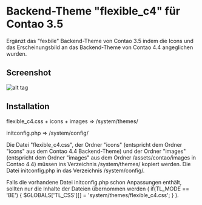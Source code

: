 # Backend-Theme "flexible_c4" für Contao 3.5

Ergänzt das "fexbile" Backend-Theme von Contao 3.5 indem die Icons und das Erscheinungsbild an das Backend-Theme von Contao 4.4 angeglichen wurden.

## Screenshot
![alt tag](http://share.heimseiten.de/flexible_c44.png)

## Installation
flexible_c4.css + icons + images =>  /system/themes/

initconfig.php  =>  /system/config/


Die Datei "flexible_c4.css", der Ordner "icons" (entspricht dem Ordner "icons" aus dem Contao 4.4 Backend-Theme) und der Ordner "images" (entspricht dem Ordner "images" aus dem Ordner /assets/contao/images in Contao 4.4) müssen ins Verzeichnis /system/themes/ kopiert werden. Die Datei initconfig.php in das Verzeichnis /system/config/.

Falls die vorhandene Datei initconfig.php schon Anpassungen enthält, sollten nur die Inhalte der Dateien übernommen werden ( if(TL_MODE == 'BE') { $GLOBALS['TL_CSS'][] = 'system/themes/flexible_c4.css'; } ).

